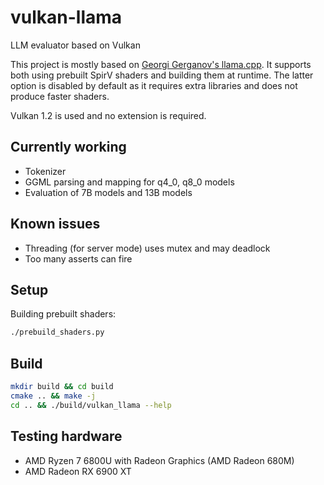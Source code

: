# vulkan-llama

LLM evaluator based on Vulkan

This project is mostly based on [Georgi Gerganov's llama.cpp](https://github.com/ggerganov/llama.cpp).
It supports both using prebuilt SpirV shaders and building them at runtime. The latter option is disabled by default
as it requires extra libraries and does not produce faster shaders.

Vulkan 1.2 is used and no extension is required.

## Currently working

* Tokenizer
* GGML parsing and mapping for q4_0, q8_0 models
* Evaluation of 7B models and 13B models

## Known issues

* Threading (for server mode) uses mutex and may deadlock
* Too many asserts can fire

## Setup

Building prebuilt shaders:
```bash
./prebuild_shaders.py
```


## Build

```bash
mkdir build && cd build
cmake .. && make -j
cd .. && ./build/vulkan_llama --help
```

## Testing hardware

* AMD Ryzen 7 6800U with Radeon Graphics (AMD Radeon 680M)
* AMD Radeon RX 6900 XT
